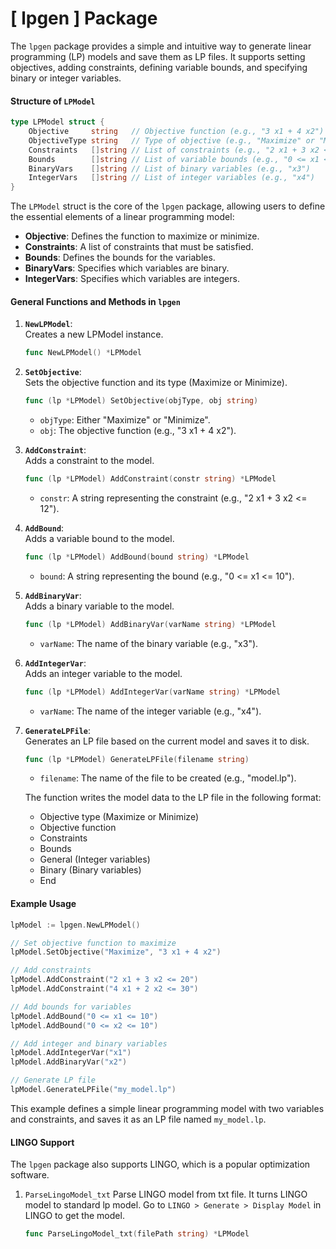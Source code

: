 # [ lpgen ] Package

The `lpgen` package provides a simple and intuitive way to generate linear programming (LP) models and save them as LP files. It supports setting objectives, adding constraints, defining variable bounds, and specifying binary or integer variables.

#### Structure of `LPModel`

```go
type LPModel struct {
	Objective     string   // Objective function (e.g., "3 x1 + 4 x2")
	ObjectiveType string   // Type of objective (e.g., "Maximize" or "Minimize")
	Constraints   []string // List of constraints (e.g., "2 x1 + 3 x2 <= 12")
	Bounds        []string // List of variable bounds (e.g., "0 <= x1 <= 10")
	BinaryVars    []string // List of binary variables (e.g., "x3")
	IntegerVars   []string // List of integer variables (e.g., "x4")
}
```

The `LPModel` struct is the core of the `lpgen` package, allowing users to define the essential elements of a linear programming model:

- **Objective**: Defines the function to maximize or minimize.
- **Constraints**: A list of constraints that must be satisfied.
- **Bounds**: Defines the bounds for the variables.
- **BinaryVars**: Specifies which variables are binary.
- **IntegerVars**: Specifies which variables are integers.

#### General Functions and Methods in `lpgen`

1. **`NewLPModel`**:  
   Creates a new LPModel instance.
   ```go
   func NewLPModel() *LPModel
   ```

2. **`SetObjective`**:  
   Sets the objective function and its type (Maximize or Minimize).
   ```go
   func (lp *LPModel) SetObjective(objType, obj string)
   ```
   - `objType`: Either "Maximize" or "Minimize".
   - `obj`: The objective function (e.g., "3 x1 + 4 x2").

3. **`AddConstraint`**:  
   Adds a constraint to the model.
   ```go
   func (lp *LPModel) AddConstraint(constr string) *LPModel
   ```
   - `constr`: A string representing the constraint (e.g., "2 x1 + 3 x2 <= 12").

4. **`AddBound`**:  
   Adds a variable bound to the model.
   ```go
   func (lp *LPModel) AddBound(bound string) *LPModel
   ```
   - `bound`: A string representing the bound (e.g., "0 <= x1 <= 10").

5. **`AddBinaryVar`**:  
   Adds a binary variable to the model.
   ```go
   func (lp *LPModel) AddBinaryVar(varName string) *LPModel
   ```
   - `varName`: The name of the binary variable (e.g., "x3").

6. **`AddIntegerVar`**:  
   Adds an integer variable to the model.
   ```go
   func (lp *LPModel) AddIntegerVar(varName string) *LPModel
   ```
   - `varName`: The name of the integer variable (e.g., "x4").

7. **`GenerateLPFile`**:  
   Generates an LP file based on the current model and saves it to disk.
   ```go
   func (lp *LPModel) GenerateLPFile(filename string)
   ```
   - `filename`: The name of the file to be created (e.g., "model.lp").
   
   The function writes the model data to the LP file in the following format:
   - Objective type (Maximize or Minimize)
   - Objective function
   - Constraints
   - Bounds
   - General (Integer variables)
   - Binary (Binary variables)
   - End

#### Example Usage

```go
lpModel := lpgen.NewLPModel()

// Set objective function to maximize
lpModel.SetObjective("Maximize", "3 x1 + 4 x2")

// Add constraints
lpModel.AddConstraint("2 x1 + 3 x2 <= 20")
lpModel.AddConstraint("4 x1 + 2 x2 <= 30")

// Add bounds for variables
lpModel.AddBound("0 <= x1 <= 10")
lpModel.AddBound("0 <= x2 <= 10")

// Add integer and binary variables
lpModel.AddIntegerVar("x1")
lpModel.AddBinaryVar("x2")

// Generate LP file
lpModel.GenerateLPFile("my_model.lp")
```

This example defines a simple linear programming model with two variables and constraints, and saves it as an LP file named `my_model.lp`.

#### LINGO Support

The `lpgen` package also supports LINGO, which is a popular optimization software.

1. `ParseLingoModel_txt`
   Parse LINGO model from txt file. It turns LINGO model to standard lp model.
   Go to `LINGO > Generate > Display Model` in LINGO to get the model.
   ```go
   func ParseLingoModel_txt(filePath string) *LPModel
   ```
